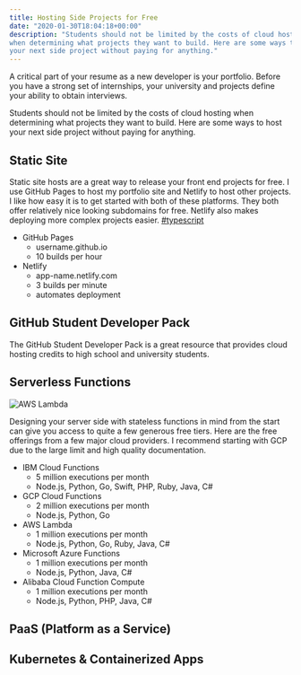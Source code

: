 ```yaml
---
title: Hosting Side Projects for Free
date: "2020-01-30T18:04:18+00:00"
description: "Students should not be limited by the costs of cloud hosting 
when determining what projects they want to build. Here are some ways to host
your next side project without paying for anything."
---
```


A critical part of your resume as a new developer is your portfolio. Before
you have a strong set of internships, your university and projects define
your ability to obtain interviews.

Students should not be limited by the costs of cloud hosting when determining
what projects they want to build. Here are some ways to host your next side
project without paying for anything.

## Static Site

Static site hosts are a great way to release your front end projects for free.
I use GitHub Pages to host my portfolio site and Netlify to host other projects.
I like how easy it is to get started with both of these platforms. They both offer
relatively nice looking subdomains for free. Netlify also makes deploying more
complex projects easier. [#typescript](https://twitter.com/hashtag/typescript?src=hashtag_click)

- GitHub Pages
  - username.github.io
  - 10 builds per hour
- Netlify
  - app-name.netlify.com
  - 3 builds per minute
  - automates deployment

## GitHub Student Developer Pack

The GitHub Student Developer Pack is a great resource that provides cloud
hosting credits to high school and university students.

## Serverless Functions

![AWS Lambda](https://d1.awsstatic.com/product-marketing/Lambda/Diagrams/product-page-diagram_Lambda-WebApplications%202.c7f8cf38e12cb1daae9965ca048e10d676094dc1.png)

Designing your server side with stateless functions in mind from the start
can give you access to quite a few generous free tiers. Here are the free
offerings from a few major cloud providers. I recommend starting with GCP
due to the large limit and high quality documentation.

- IBM Cloud Functions
  - 5 million executions per month
  - Node.js, Python, Go, Swift, PHP, Ruby, Java, C#
- GCP Cloud Functions
  - 2 million executions per month
  - Node.js, Python, Go
- AWS Lambda
  - 1 million executions per month
  - Node.js, Python, Go, Ruby, Java, C#
- Microsoft Azure Functions
  - 1 million executions per month
  - Node.js, Python, Java, C#
- Alibaba Cloud Function Compute
  - 1 million executions per month
  - Node.js, Python, PHP, Java, C#

## PaaS (Platform as a Service)

## Kubernetes & Containerized Apps

